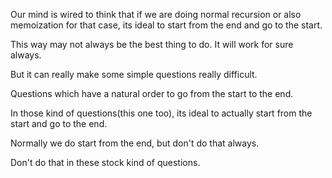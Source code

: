 Our mind is wired to think that if we are doing normal recursion or also memoization for that case, its ideal to start from the end and go to the start.

This way may not always be the best thing to do. It will work for sure always.

But it can really make some simple questions really difficult.

Questions which have a natural order to go from the start to the end.

In those kind of questions(this one too), its ideal to actually start from the start and go to the end.

Normally we do start from the end, but don't do that always.

Don't do that in these stock kind of questions.